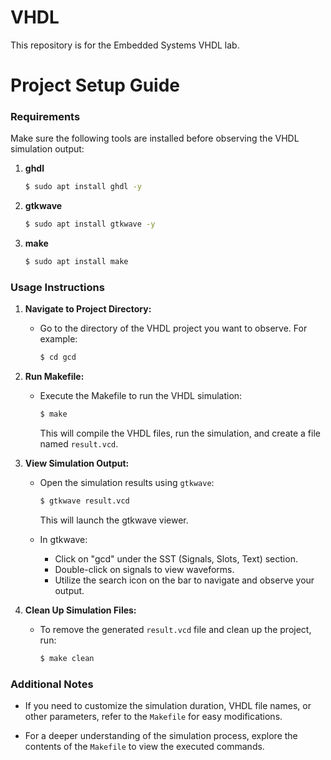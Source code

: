 # VHDL
This repository is for the Embedded Systems VHDL lab.

# Project Setup Guide

### Requirements

Make sure the following tools are installed before observing the VHDL simulation output:

1. **ghdl**
   ```bash
   $ sudo apt install ghdl -y
   ```

2. **gtkwave**
   ```bash
   $ sudo apt install gtkwave -y
   ```

3. **make**
   ```bash
   $ sudo apt install make
   ```

### Usage Instructions

1. **Navigate to Project Directory:**
   - Go to the directory of the VHDL project you want to observe. For example:
     ```bash
     $ cd gcd
     ```

2. **Run Makefile:**
   - Execute the Makefile to run the VHDL simulation:
     ```bash
     $ make
     ```
     This will compile the VHDL files, run the simulation, and create a file named `result.vcd`.

3. **View Simulation Output:**
   - Open the simulation results using `gtkwave`:
     ```bash
     $ gtkwave result.vcd
     ```
     This will launch the gtkwave viewer.

   - In gtkwave:
     - Click on "gcd" under the SST (Signals, Slots, Text) section.
     - Double-click on signals to view waveforms.
     - Utilize the search icon on the bar to navigate and observe your output.

4. **Clean Up Simulation Files:**
   - To remove the generated `result.vcd` file and clean up the project, run:
     ```bash
     $ make clean
     ```

### Additional Notes

- If you need to customize the simulation duration, VHDL file names, or other parameters, refer to the `Makefile` for easy modifications.

- For a deeper understanding of the simulation process, explore the contents of the `Makefile` to view the executed commands.